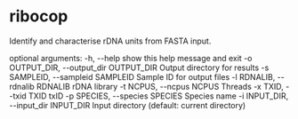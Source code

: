 # ribocop

Identify and characterise rDNA units from FASTA input.

optional arguments:
  -h, --help            show this help message and exit
  -o OUTPUT_DIR, --output_dir OUTPUT_DIR
                        Output directory for results
  -s SAMPLEID, --sampleid SAMPLEID
                        Sample ID for output files
  -l RDNALIB, --rdnalib RDNALIB
                        rDNA library
  -t NCPUS, --ncpus NCPUS
                        Threads
  -x TXID, --txid TXID  txID
  -p SPECIES, --species SPECIES
                        Species name
  -i INPUT_DIR, --input_dir INPUT_DIR
                        Input directory (default: current directory)